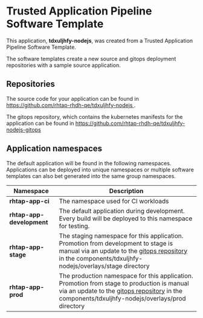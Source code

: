 # Trusted Application Pipeline Software Template

This application, **tdxuljhfy-nodejs**, was created from a Trusted Application Pipeline Software Template.

The software templates create a new source and gitops deployment repositories with a sample source application. 

## Repositories

The source code for your application can be found in [https://github.com/rhtap-rhdh-qe/tdxuljhfy-nodejs ](https://github.com/rhtap-rhdh-qe/tdxuljhfy-nodejs ).
 
The gitops repository, which contains the kubernetes manifests for the application can be found in 
[https://github.com/rhtap-rhdh-qe/tdxuljhfy-nodejs-gitops ](https://github.com/rhtap-rhdh-qe/tdxuljhfy-nodejs-gitops ) 

## Application namespaces 

The default application will be found in the following namespaces. Applications can be deployed into unique namespaces or multiple software templates can also bet generated into the same group namespaces.  

|  Namespace   |  Description   |  
| -------- | -------- |
| **rhtap-app-ci** | The namespace used for CI workloads |
| **rhtap-app-development** | The default application during development. Every build will be deployed to this namespace for testing. |
| **rhtap-app-stage** | The staging namespace for this application. Promotion from development to stage is manual via an update to the [gitops repository](https://github.com/rhtap-rhdh-qe/tdxuljhfy-nodejs-gitops ) in the components/tdxuljhfy-nodejs/overlays/stage directory |
| **rhtap-app-prod** | The production namespace for this application. Promotion from stage to production is manual via an update to the [gitops repository](https://github.com/rhtap-rhdh-qe/tdxuljhfy-nodejs-gitops ) in the components/tdxuljhfy-nodejs/overlays/prod directory |